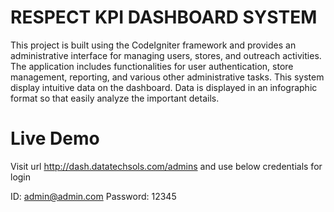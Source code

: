 # RESPECT KPI DASHBOARD SYSTEM

This project is built using the CodeIgniter framework and provides an administrative interface for managing users, stores, and outreach activities. The application includes functionalities for user authentication, store management, reporting, and various other administrative tasks. This system display intuitive data on the dashboard. Data is displayed in an infographic format so that easily analyze the important details.

# Live Demo
Visit url http://dash.datatechsols.com/admins and use below credentials for login

ID: admin@admin.com
Password: 12345
